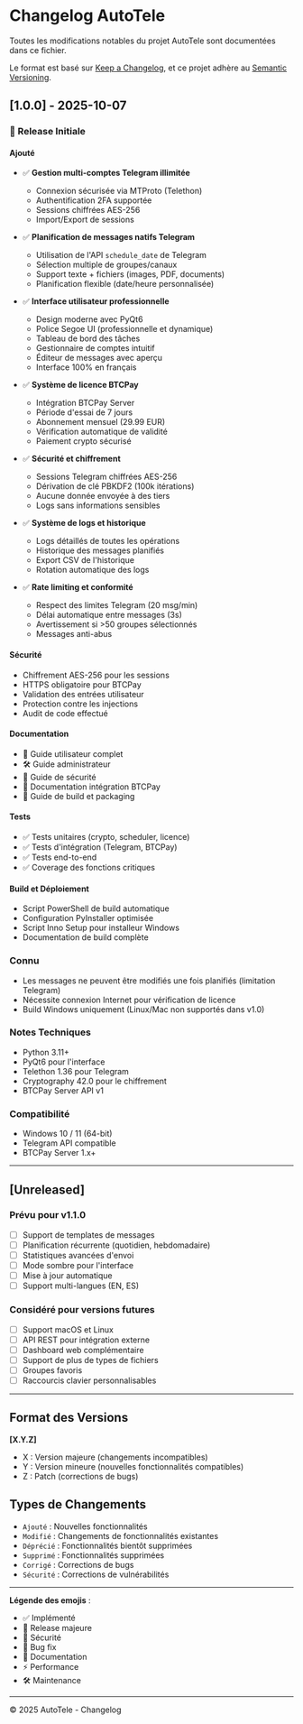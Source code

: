 # Changelog AutoTele

Toutes les modifications notables du projet AutoTele sont documentées dans ce fichier.

Le format est basé sur [Keep a Changelog](https://keepachangelog.com/fr/1.0.0/),
et ce projet adhère au [Semantic Versioning](https://semver.org/lang/fr/).

## [1.0.0] - 2025-10-07

### 🎉 Release Initiale

#### Ajouté
- ✅ **Gestion multi-comptes Telegram illimitée**
  - Connexion sécurisée via MTProto (Telethon)
  - Authentification 2FA supportée
  - Sessions chiffrées AES-256
  - Import/Export de sessions

- ✅ **Planification de messages natifs Telegram**
  - Utilisation de l'API `schedule_date` de Telegram
  - Sélection multiple de groupes/canaux
  - Support texte + fichiers (images, PDF, documents)
  - Planification flexible (date/heure personnalisée)

- ✅ **Interface utilisateur professionnelle**
  - Design moderne avec PyQt6
  - Police Segoe UI (professionnelle et dynamique)
  - Tableau de bord des tâches
  - Gestionnaire de comptes intuitif
  - Éditeur de messages avec aperçu
  - Interface 100% en français

- ✅ **Système de licence BTCPay**
  - Intégration BTCPay Server
  - Période d'essai de 7 jours
  - Abonnement mensuel (29.99 EUR)
  - Vérification automatique de validité
  - Paiement crypto sécurisé

- ✅ **Sécurité et chiffrement**
  - Sessions Telegram chiffrées AES-256
  - Dérivation de clé PBKDF2 (100k itérations)
  - Aucune donnée envoyée à des tiers
  - Logs sans informations sensibles

- ✅ **Système de logs et historique**
  - Logs détaillés de toutes les opérations
  - Historique des messages planifiés
  - Export CSV de l'historique
  - Rotation automatique des logs

- ✅ **Rate limiting et conformité**
  - Respect des limites Telegram (20 msg/min)
  - Délai automatique entre messages (3s)
  - Avertissement si >50 groupes sélectionnés
  - Messages anti-abus

#### Sécurité
- Chiffrement AES-256 pour les sessions
- HTTPS obligatoire pour BTCPay
- Validation des entrées utilisateur
- Protection contre les injections
- Audit de code effectué

#### Documentation
- 📖 Guide utilisateur complet
- 🛠️ Guide administrateur
- 🔐 Guide de sécurité
- 🏦 Documentation intégration BTCPay
- 🔨 Guide de build et packaging

#### Tests
- ✅ Tests unitaires (crypto, scheduler, licence)
- ✅ Tests d'intégration (Telegram, BTCPay)
- ✅ Tests end-to-end
- ✅ Coverage des fonctions critiques

#### Build et Déploiement
- Script PowerShell de build automatique
- Configuration PyInstaller optimisée
- Script Inno Setup pour installeur Windows
- Documentation de build complète

### Connu
- Les messages ne peuvent être modifiés une fois planifiés (limitation Telegram)
- Nécessite connexion Internet pour vérification de licence
- Build Windows uniquement (Linux/Mac non supportés dans v1.0)

### Notes Techniques
- Python 3.11+
- PyQt6 pour l'interface
- Telethon 1.36 pour Telegram
- Cryptography 42.0 pour le chiffrement
- BTCPay Server API v1

### Compatibilité
- Windows 10 / 11 (64-bit)
- Telegram API compatible
- BTCPay Server 1.x+

---

## [Unreleased]

### Prévu pour v1.1.0
- [ ] Support de templates de messages
- [ ] Planification récurrente (quotidien, hebdomadaire)
- [ ] Statistiques avancées d'envoi
- [ ] Mode sombre pour l'interface
- [ ] Mise à jour automatique
- [ ] Support multi-langues (EN, ES)

### Considéré pour versions futures
- [ ] Support macOS et Linux
- [ ] API REST pour intégration externe
- [ ] Dashboard web complémentaire
- [ ] Support de plus de types de fichiers
- [ ] Groupes favoris
- [ ] Raccourcis clavier personnalisables

---

## Format des Versions

**[X.Y.Z]**
- X : Version majeure (changements incompatibles)
- Y : Version mineure (nouvelles fonctionnalités compatibles)
- Z : Patch (corrections de bugs)

## Types de Changements

- `Ajouté` : Nouvelles fonctionnalités
- `Modifié` : Changements de fonctionnalités existantes
- `Déprécié` : Fonctionnalités bientôt supprimées
- `Supprimé` : Fonctionnalités supprimées
- `Corrigé` : Corrections de bugs
- `Sécurité` : Corrections de vulnérabilités

---

**Légende des emojis** :
- ✅ Implémenté
- 🎉 Release majeure
- 🔐 Sécurité
- 🐛 Bug fix
- 📖 Documentation
- ⚡ Performance
- 🛠️ Maintenance

---

© 2025 AutoTele - Changelog

